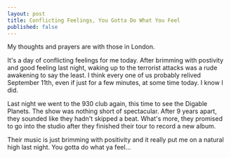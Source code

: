 ```yaml
---
layout: post
title: Conflicting Feelings, You Gotta Do What You Feel
published: false
---
```

My thoughts and prayers are with those in London.

It's a day of conflicting feelings for me today. After brimming with postivity and good feeling last night, waking up to the terrorist attacks was a rude awakening to say the least. I think every one of us probably relived September 11th, even if just for a few minutes, at some time today. I know I did.

Last night we went to the 930 club again, this time to see the Digable Planets. The show was nothing short of spectacular. After 9 years apart, they sounded like they hadn't skipped a beat. What's more, they promised to go into the studio after they finished their tour to record a new album.

Their music is just brimming with positivity and it really put me on a natural high last night. You gotta do what ya feel...
